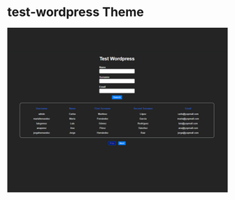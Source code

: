 # test-wordpress Theme
[![screenshot.jpg](https://github.com/jhonv4sq/test-wordpress/blob/main/screenshot.jpg?raw=true)](screenshot.jpg)